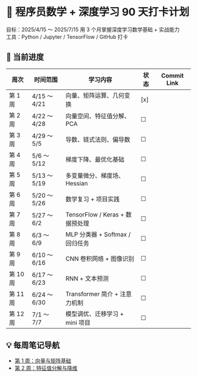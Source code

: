 # 🧠 程序员数学 + 深度学习 90 天打卡计划

目标：2025/4/15 ～ 2025/7/15 用 3 个月掌握深度学习数学基础 + 实战能力  
工具：Python / Jupyter / TensorFlow / GitHub 打卡

## 📌 当前进度

| 周次     | 时间范围     | 学习内容                        | 状态 | Commit Link |
| -------- | ------------ | ------------------------------- | ---- | ----------- |
| 第 1 周  | 4/15 ～ 4/21 | 向量、矩阵运算、几何变换        | [x]  |             |
| 第 2 周  | 4/22 ～ 4/28 | 向量空间、特征值分解、PCA       | ☐    |             |
| 第 3 周  | 4/29 ～ 5/5  | 导数、链式法则、偏导数          | ☐    |             |
| 第 4 周  | 5/6 ～ 5/12  | 梯度下降、最优化基础            | ☐    |             |
| 第 5 周  | 5/13 ～ 5/19 | 多变量微分、梯度场、Hessian     | ☐    |             |
| 第 6 周  | 5/20 ～ 5/26 | 数学复习 + 项目实践             | ☐    |             |
| 第 7 周  | 5/27 ～ 6/2  | TensorFlow / Keras + 数据预处理 | ☐    |             |
| 第 8 周  | 6/3 ～ 6/9   | MLP 分类器 + Softmax / 回归任务 | ☐    |             |
| 第 9 周  | 6/10 ～ 6/16 | CNN 卷积网络 + 图像识别         | ☐    |             |
| 第 10 周 | 6/17 ～ 6/23 | RNN + 文本预测                  | ☐    |             |
| 第 11 周 | 6/24 ～ 6/30 | Transformer 简介 + 注意力机制   | ☐    |             |
| 第 12 周 | 7/1 ～ 7/7   | 模型调优、迁移学习 + mini 项目  | ☐    |             |

## 💡 每周笔记导航

- [第 1 周：向量与矩阵基础](./week01/notes.md)
- [第 2 周：特征值分解与降维](./week02/notes.md)
